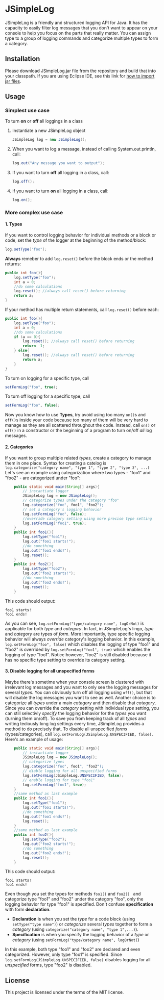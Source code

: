 # JSimpleLog
JSimpleLog is a friendly and structured logging API for Java. It has the capacity to easily filter log messages that you don't want to appear on your console to help you focus on the parts that really matter. You can assign type to a group of logging commands and categorize multiple types to form a category.

## Installation
Please download JSimpleLog.jar file from the repository and build that into your classpath.
If you are using Eclipse IDE, see this link for [how to import jar files](https://stackoverflow.com/questions/3280353/how-to-import-a-jar-in-eclipse).

## Usage
### Simplest use case
To turn **on** or **off** all loggings in a class
1. Instantiate a new JSimpleLog object
    ```java
    JSimpleLog log = new JSimpleLog();
    ```
2. When you want to log a message, instead of calling System.out.println, call:
    ```java
    log.out("Any message you want to output");
    ```
3. If you want to turn **off** all logging in a class, call:
    ```java
    log.off();
    ```
4. If you want to turn **on** all logging in a class, call:
    ```java
    log.on();
    ```
### More complex use case
#### 1. Types
If you want to control logging behavior for individual methods or a block or code, set the *type* of the logger at the beginning of the method/block:
```java
log.setType("foo");
```
**Always** remeber to add `log.reset()` before the block ends or the method returns:
```java
public int foo(){
    log.setType("foo");
    int a = 0;
    //do some calculations
    log.reset(); //always call reset() before returning
    return a;
}
```
If your method has multiple return statements, call `log.reset()` before each:
```java
public int foo(){
    log.setType("foo");
    int a = 0;
    //do some calculations
    if (a == 0){
        log.reset(); //always call reset() before returning
        return -1;
    } else{
        log.reset(); //always call reset() before returning
        return a;
    }
}
```
To turn on logging for a specific type, call
```java
setFormLog("foo", true);
```
To turn off logging for a specific type, call
```java
setFormLog("foo", false);
```
Now you know how to use **Types**, try avoid using too many `on()`s and `off()`s inside your code because too many of them will be very hard to manage as they are all scattered throughout the code. Instead, call `on()` or `off()` in a constructor or the beginning of a program to turn on/off *all* log messages.
#### 2. Categories
If you want to group multiple related *types*, create a category to manage them in one place. Syntax for creating a catelog is 
`log.categorize("category name", "type 1", "type 2", "type 3", ...)`
Let's see an example using categorization where two types - "foo1" and "foo2" - are categorized under "foo":
```java
    public static void main(String[] args){
        // instantiate logger
        JSimpleLog log = new JSimpleLog();
        // categorize types under the category "foo"
        log.categorize("foo", foo1", "foo2");
        // set a category's logging behavior
        log.setFormLog("foo", false);
        //override category setting using more precise type setting
        log.setFormLog("foo1", true);
    }
    public int foo1(){
        log.setType("foo1");
        log.out("foo1 starts!");
        //do something
        log.out("foo1 ends!");
        log.reset();
    }
    public int foo2(){
        log.setType("foo2");
        log.out("foo2 starts!");
        //do something
        log.out("foo2 ends!");
        log.reset();
    }
```
This code should output:
```
foo1 starts!
foo1 ends!
```
As you can see, `log.setFormLog("type/category name", logOrNot)` is applicable for both *type* and *category*. In fact, in JSimpleLog's lingo, *type* and *category* are types of *form*. More importantly, type specific logging behavior will always *override* category's logging behavior. In this example, `log.setFormLog("foo", false)` which disables the logging of type "foo1" and "foo2" is overrided by `log.setFormLog("foo1", true)` which enables the logging of type "foo1". Notice however, "foo2" is still disabled because it has no specific type setting to override its category setting.
#### 3. Disable logging for all unspecified forms
Maybe there's sometime when your console screen is clustered with irrelevant log messages and you want to only see the logging messages for several *types*. You can obviously turn off all logging using `off()`, but that will disable the log messages you want to see as well. Another choice is to categorize all *types* under a main *category* and then disable that *category*. Since you can override the *category* setting with individual *type* setting, you can still selectivly *specify* the logging behavior for the *types* you want (turning them on/off). To save you from keeping track of all *types* and writing tediously long log settings every time, JSimpleLog provides a method to do precisely that. To disable all unspecified *forms* (types/categories), call `log.setFormLog(JSimpleLog.UNSPECIFIED, false)`.
Here's an example of usage:
```java
    public static void main(String[] args){
        // instantiate logger
        JSimpleLog log = new JSimpleLog();
        // categorize types
        log.categorize("foo", foo1", "foo2");
        // diable logging for all unspecified forms
        log.setFormLog(JSimpleLog.UNSPECIFIED, false);
        // enable logging for type "foo1"
        log.setFormLog("foo1", true);
    }
    //same method as last example
    public int foo1(){
        log.setType("foo1");
        log.out("foo1 starts!");
        //do something
        log.out("foo1 ends!");
        log.reset();
    }
    //same method as last example
    public int foo2(){
        log.setType("foo2");
        log.out("foo2 starts!");
        //do something
        log.out("foo2 ends!");
        log.reset();
    }
```
This code should output:
```
foo1 starts!
foo1 ends!
```
Even though you set the types for methods `foo1()` and `foo2() ` and categorize type "foo1" and "foo2" under the category "foo", only the logging behavior for type "foo1" is specified. 
Don't confuse **specification** with form **declaration**. 
- **Declaration** is when you set the *type* for a code block (using `setType("type name")`) or *categorize* several *types* together to form a *category* (using `categorize("category name", "type 1",...)`). 
- **Specification** is when you specify the logging behavior of a *type* or *category* (using `setFormLog("type/category name", logOrNot)`)

In this example, both type "foo1" and "foo2" are declared and even categorized. However, only type "foo1" is specified. Since `log.setFormLog(JSimpleLog.UNSPECIFIED, false)` disables logging for all *unspecified* forms, type "foo2" is disabled.
## License
This project is licensed under the terms of the MIT license.
